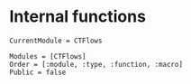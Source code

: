 # Internal functions

```@meta
CurrentModule = CTFlows 
```

```@autodocs
Modules = [CTFlows]
Order = [:module, :type, :function, :macro]
Public = false
```
